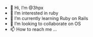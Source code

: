 - 👋 Hi, I’m @3hpx
- 👀 I’m interested in ruby 
- 🌱 I’m currently learning Ruby on Rails
- 💞️ I’m looking to collaborate on OS
- 📫 How to reach me ...

<!---
3hpx/3hpx is a ✨ special ✨ repository because its `README.md` (this file) appears on your GitHub profile.
You can click the Preview link to take a look at your changes.
--->
